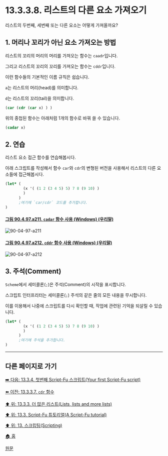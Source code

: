 # 13.3.3.8. 리스트의 다른 요소 가져오기
리스트의 두번째, 세번째 또는 다른 요소는 어떻게 가져올까요?

<a id="13-03-03-08-s1"></a>

## 1. 머리나 꼬리가 아닌 요소 가져오는 방법
리스트의 꼬리의 머리의 머리를 가져오는 함수는 `caadr`입니다. 

그리고 리스트의 꼬리의 꼬리를 가져오는 함수는 `cddr`입니다. 

이런 함수들의 기본적인 이름 규칙은 쉽습니다. 

`a`는 리스트의 머리(head)를 의미합니다. 

`d`는 리스트의 꼬리(tail)을 의미합니다.

```scheme
(car (cdr (car x) ) )
```

위의 중첩된 함수는 아래처럼 1개의 함수로 바꿔 쓸 수 있습니다. 

```scheme
(cadar x)
```

<a id="13-03-03-08-s2"></a>

## 2. 연습
리스트 요소 접근 함수를 연습해봅시다. 

아래 스크립트를 작성해서 함수 `car`와 `cdr`의 변형된 버전을 사용해서 리스트의 다른 요소들에 접근해봅시다.

```scheme
(let* (
        (x '( (1 2 (3 4 5) 5) 7 8 (9 10) )
        )
      )
      ;여기에 `car/cdr` 코드를 추가합니다.
)
```

<a id="90-04-97-a211"></a>

#### [그림 90.4.97.a211. `cadar` 함수 사용 (Windows) (우리말)](./90-04-0097-script_fu_console.md#90-04-97-a211)
![90-04-97-a211](https://github.com/wonder13662/gimp/assets/15767104/7e67d382-1996-4bfd-aa3f-2a3283e0d839)

<a id="90-04-97-a212"></a>

#### [그림 90.4.97.a212. `cddr` 함수 사용 (Windows) (우리말)](./90-04-0097-script_fu_console.md#90-04-97-a212)
![90-04-97-a212](https://github.com/wonder13662/gimp/assets/15767104/3b2b61a0-0251-459c-9d74-9e467c620566)

<a id="13-03-03-08-s3"></a>

## 3. 주석(Comment)
`Scheme`에서 세미콜론(`;`)은 주석(Comment)의 시작을 표시합니다. 

스크립트 인터프리터는 세미콜론(`;`) 주석의 같은 줄의 모든 내용을 무시합니다. 

이를 이용해서 나중에 스크립트를 다시 확인할 때, 작업에 관련된 기억을 되살릴 수 있습니다.

```scheme
(let* (
        (x '( (1 2 (3 4 5) 5) 7 8 (9 10) )
        )
      )
      ;여기에 주석을 추가합니다.
)
```

***

## 다른 페이지로 가기

[➡️ 다음: 13.3.4. 첫번째 Script-Fu 스크립트(Your first Script-Fu script)](./13-03-04-00-your-first-script-fu-script.md)

[⬅️ 이전: 13.3.3.7. `cdr` 함수](./13-03-03-07-the_cdr_function.md)

[⬆️ 위: 13.3.3. 더 많은 리스트(Lists, lists and more lists)](./13-03-03-00-lists-lists-and-more-lists.md)

[⬆️ 위: 13.3. Script-Fu 튜토리얼(A Script-Fu tutorial)](./13-03-00-a-script-fu-tutorial.md)

[⬆️ 위: 13. 스크립팅(Scripting)](./13-00-scripting.md)

[🏠 홈](./00-home.md)

[원문](https://docs.gimp.org/2.10/ko/gimp-using-script-fu-tutorial-lists.html#idm9812)